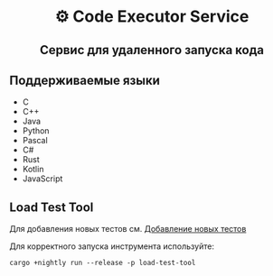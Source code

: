 <h1 align="center">&#9881; Code Executor Service</h1>
<h2 align="center"><b>Сервис для удаленного запуска кода</b></h2>

## Поддерживаемые языки

- C
- C++
- Java
- Python
- Pascal
- C#
- Rust
- Kotlin
- JavaScript

## Load Test Tool

Для добавления новых тестов см. [Добавление новых тестов](HowToAddNewTest.md)

Для корректного запуска инструмента используйте:

```
cargo +nightly run --release -p load-test-tool
```

